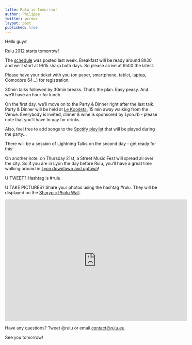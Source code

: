 ```yaml
---
title: Rulu is tomorrow!
author: Philippe
twitter: pcreux
layout: post
published: true
---
```


<p class="c3"><span>Hello guys!</span></p>
<p class="c6 c3"><span></span></p>
<p class="c3"><span>Rulu 2012 starts tomorrow!</span></p>
<p class="c6 c3"><span></span></p>
<p class="c3"><span>The </span><span class="c1"><a class="c0" href="http://rulu.eu/schedule/">schedule</a></span><span>&nbsp;was posted last week. Breakfast will be ready around 8h30 and </span><span class="c2">we&rsquo;ll start at 9h15 sharp</span><span>&nbsp;both days. So please arrive at 9h00 the latest.</span></p>
<p class="c6 c3"><span></span></p>
<p class="c3"><span class="c2">Please have your ticket with you</span><span>&nbsp;(on paper, smartphone, tablet, laptop, Comodore 64...) for registration.</span></p>
<p class="c6 c3"><span></span></p>
<p class="c3"><span>30min talks followed by 30min breaks. That&rsquo;s the plan. Easy peasy. And we&rsquo;ll have an hour for lunch.</span></p>
<p class="c6 c3"><span></span></p>
<p class="c3"><span>On the first day, we&rsquo;ll move on to the </span><span class="c2">Party &amp; Dinner right after the last talk</span><span>. Party &amp; Dinner will be held at </span><span class="c1"><a class="c0" href="http://goo.gl/maps/5Qdi">Le Koodeta</a></span><span>, 15 min away walking from the Venue. Everybody is invited, dinner &amp; wine is sponsored by Lyon.rb - please note that you&rsquo;ll have to pay for drinks.</span></p>
<p class="c6 c3"><span>Also, feel free to add songs to the <a href="http://open.spotify.com/user/pcreux/playlist/6AxDMjyQCCU6WIwfzdA3b0">Spotify playlist</a> that will be played during the
party...</span></p>
<p class="c6 c3"><span></span></p>
<p class="c3"><span>There will be a session of </span><span class="c2">Lightning Talks</span><span>&nbsp;on the second day - get ready for this!</span></p>
<p class="c6 c3"><span></span></p>
<p class="c3"><span>On another note, on Thursday 21st, a </span><span class="c2">Street Music Fest</span><span>&nbsp;will spread all over the city. So if you are in Lyon the day before Rulu, you&rsquo;ll have a great time walking around in </span><span class="c1"><a class="c0" href="http://goo.gl/maps/gcTC">Lyon downtown and uptown</a></span><span>!</span></p>
<p class="c6 c3"><span></span></p>
<p class="c3"><span>U TWEET? Hashtag is #rulu.</span></p>
<p class="c6 c3"><span></span></p>
<p class="c6 c3"><span>U TAKE PICTURES? Share your photos using the
hashtag #rulu. They will be displayed on the <a href="http://sharypic.com/rulu-2012/photowall">Sharypic Photo Wall</a></span>.</p>

<div id="sharypic">

<iframe width="600" height="400" scrolling="no" frameborder="0" src="http://sharypic.com/embed/pnwk97ly"> </iframe>

</div>

<p class="c3"><span>Have any questions? Tweet @rulu or email </span><span class="c1"><a class="c0" href="mailto:contact@rulu.eu">contact@rulu.eu</a></span><span>. </span></p>
<p class="c6 c3"><span></span></p>
<p class="c3"><span>See you tomorrow!</span></p>
